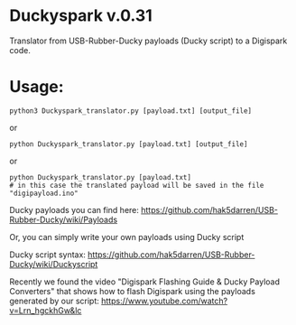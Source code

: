 # Duckyspark v.0.31

Translator from USB-Rubber-Ducky payloads (Ducky script) to a Digispark code.


# Usage:

    python3 Duckyspark_translator.py [payload.txt] [output_file] 
or

    python Duckyspark_translator.py [payload.txt] [output_file]

or

    python Duckyspark_translator.py [payload.txt]
    # in this case the translated payload will be saved in the file "digipayload.ino"

Ducky payloads you can find here:   https://github.com/hak5darren/USB-Rubber-Ducky/wiki/Payloads

Or, you can simply write your own payloads using Ducky script

Ducky script syntax:                https://github.com/hak5darren/USB-Rubber-Ducky/wiki/Duckyscript

Recently we found the video "Digispark Flashing Guide & Ducky Payload Converters" that shows how to flash Digispark using the payloads generated by our script:     https://www.youtube.com/watch?v=Lrn_hgckhGw&lc
